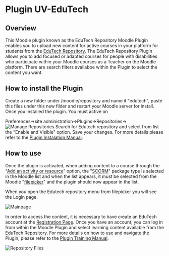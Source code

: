 # Plugin UV-EduTech

## Overview

This Moodle plugin known as the EduTech Repository Moodle Plugin enables you to upload new content for active courses in your platform for students from the [EduTech Repository](https://repositorio.edutech-project.org/). The EduTech Repository Plugin allows you to add focused or adapted courses for people with disabilities who participate within your Moodle courses as a Teacher on the Moodle platform. There are search filters availaboe within the Plugin to select the content you want.

## How to install the Plugin

Create a new folder under /moodle/repository and name it "edutech", paste this files under this new filder and restart your Moodle server for install.
Once you installed the plugin. You must active on 

Preferences->site administration->Plugins->Repositories->![Manage Repositories](https://github.com/EdutechUVPlugin/EdutechUVPlugin/tree/main/pix/image2.jpg?raw=true)
Search for Edutech repository and select from list the "Enable and Visible" option.
Save your changes. For more details please refer to the [Plugin Instalation Manual](https://github.com/EdutechUVPlugin/EdutechUVPlugin/blob/main/manuals/Plugin%20Installation%20Manual.pdf).

## How to use

Once the plugin is activated, when adding content to a course through the "[Add an activity or resource](https://github.com/EdutechUVPlugin/EdutechUVPlugin/tree/main/pix/image4.jpg?raw=true)" option, the "[SCORM](https://github.com/EdutechUVPlugin/EdutechUVPlugin/tree/main/pix/image3.jpg?raw=true)" package type is selected in the Moodle list and when the list appears, it must be selected from the Moodle "[filepicker](https://github.com/EdutechUVPlugin/EdutechUVPlugin/tree/main/pix/image5.jpg?raw=true)" and the plugin should now appear in the list.

When you open the Edutech repository menu from filepicker you will see the Login page.

![Mainpage](https://github.com/EdutechUVPlugin/EdutechUVPlugin/tree/main/pix/image1.jpg?raw=true)

In order to access the content, it is necessary to have create an EduTech account at the [Registration Page](https://repositorio.edutech-project.org/#/register). Once you have an account, you can log in from within the Moodle Plugin and select learning content available from the EduTech Repository. For more details on how to use and navigate the Plugin, please refer to the [Plugin Training Manual](https://github.com/EdutechUVPlugin/EdutechUVPlugin/blob/main/manuals/Plugin%20Training%20Manual.pdf).

![Repository Files](https://github.com/EdutechUVPlugin/EdutechUVPlugin/tree/main/pix/image6.jpg?raw=true)

